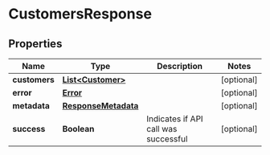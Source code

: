 
# CustomersResponse

## Properties
Name | Type | Description | Notes
------------ | ------------- | ------------- | -------------
**customers** | [**List&lt;Customer&gt;**](Customer.md) |  |  [optional]
**error** | [**Error**](Error.md) |  |  [optional]
**metadata** | [**ResponseMetadata**](ResponseMetadata.md) |  |  [optional]
**success** | **Boolean** | Indicates if API call was successful |  [optional]



